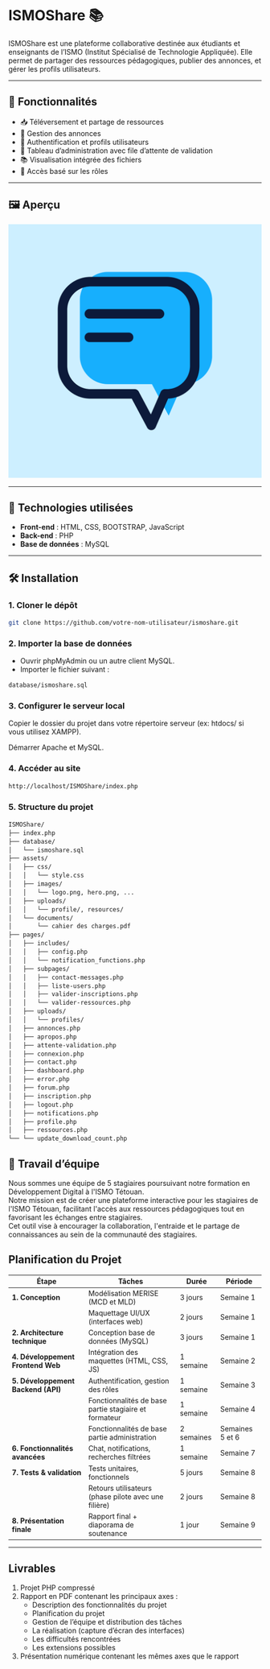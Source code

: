 # ISMOShare 📚

ISMOShare est une plateforme collaborative destinée aux étudiants et enseignants de l’ISMO (Institut Spécialisé de Technologie Appliquée). Elle permet de partager des ressources pédagogiques, publier des annonces, et gérer les profils utilisateurs.

---

## 🚀 Fonctionnalités

- 📥 Téléversement et partage de ressources  
- 📢 Gestion des annonces  
- 👥 Authentification et profils utilisateurs  
- 📄 Tableau d’administration avec file d’attente de validation  
- 📚 Visualisation intégrée des fichiers  
- 🔐 Accès basé sur les rôles  

---

## 🖼️ Aperçu

![Aperçu ISMOShare](assets/images/ISMO%20SHARE.png)

---

## 🧱 Technologies utilisées

- **Front-end** : HTML, CSS, BOOTSTRAP, JavaScript
- **Back-end** : PHP
- **Base de données** : MySQL

---

## 🛠 Installation

### 1. Cloner le dépôt

```bash
git clone https://github.com/votre-nom-utilisateur/ismoshare.git
```

### 2. Importer la base de données

- Ouvrir phpMyAdmin ou un autre client MySQL.
- Importer le fichier suivant :

```bash
database/ismoshare.sql
```

### 3. Configurer le serveur local

Copier le dossier du projet dans votre répertoire serveur (ex: htdocs/ si vous utilisez XAMPP).

Démarrer Apache et MySQL.

### 4. Accéder au site

```bash
http://localhost/ISMOShare/index.php
```

### 5. Structure du projet

```bash
ISMOShare/
├── index.php
├── database/
│   └── ismoshare.sql
├── assets/
│   ├── css/
│   │   └── style.css
│   ├── images/
│   │   └── logo.png, hero.png, ...
│   ├── uploads/
│   │   └── profile/, resources/
│   └── documents/
│       └── cahier des charges.pdf
├── pages/
│   ├── includes/
│   │   ├── config.php
│   │   └── notification_functions.php
│   ├── subpages/
│   │   ├── contact-messages.php
│   │   ├── liste-users.php
│   │   ├── valider-inscriptions.php
│   │   └── valider-ressources.php
│   ├── uploads/
│   │   └── profiles/
│   ├── annonces.php
│   ├── apropos.php
│   ├── attente-validation.php
│   ├── connexion.php
│   ├── contact.php
│   ├── dashboard.php
│   ├── error.php
│   ├── forum.php
│   ├── inscription.php
│   ├── logout.php
│   ├── notifications.php
│   ├── profile.php
│   ├── ressources.php
└── └── update_download_count.php
```

## 👥 Travail d’équipe

Nous sommes une équipe de 5 stagiaires poursuivant notre formation en Développement Digital à l'ISMO Tétouan.  
Notre mission est de créer une plateforme interactive pour les stagiaires de l'ISMO Tétouan, facilitant l'accès aux ressources pédagogiques tout en favorisant les échanges entre stagiaires.  
Cet outil vise à encourager la collaboration, l'entraide et le partage de connaissances au sein de la communauté des stagiaires.

## Planification du Projet

| **Étape**               | **Tâches**                                         | **Durée**   | **Période**     |
|-------------------------|---------------------------------------------------|-------------|-----------------|
| **1. Conception**        | Modélisation MERISE (MCD et MLD)                   | 3 jours     | Semaine 1       |
|                         | Maquettage UI/UX (interfaces web)                  | 2 jours     | Semaine 1       |
| **2. Architecture technique** | Conception base de données (MySQL)             | 3 jours     | Semaine 1       |
| **4. Développement Frontend Web** | Intégration des maquettes (HTML, CSS, JS)  | 1 semaine   | Semaine 2       |
| **5. Développement Backend (API)** | Authentification, gestion des rôles         | 1 semaine   | Semaine 3       |
|                         | Fonctionnalités de base partie stagiaire et formateur | 1 semaine | Semaine 4       |
|                         | Fonctionnalités de base partie administration      | 2 semaines  | Semaines 5 et 6 |
| **6. Fonctionnalités avancées** | Chat, notifications, recherches filtrées      | 1 semaine   | Semaine 7       |
| **7. Tests & validation** | Tests unitaires, fonctionnels                      | 5 jours   | Semaine 8       |
|                         | Retours utilisateurs (phase pilote avec une filière) | 2 jours   | Semaine 8       |
| **8. Présentation finale** | Rapport final + diaporama de soutenance            | 1 jour      | Semaine 9       |

---

## Livrables

1. Projet PHP compressé  
2. Rapport en PDF contenant les principaux axes :  
   - Description des fonctionnalités du projet  
   - Planification du projet  
   - Gestion de l’équipe et distribution des tâches  
   - La réalisation (capture d’écran des interfaces)  
   - Les difficultés rencontrées  
   - Les extensions possibles  
3. Présentation numérique contenant les mêmes axes que le rapport
